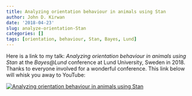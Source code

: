 ```yaml
---
title: Analyzing orientation behaviour in animals using Stan
author: John D. Kirwan
date: '2018-04-23'
slug: analyze-orientation-Stan
categories: []
tags: [orientation, behaviour, Stan, Bayes, Lund]
---
```


Here is a link to my talk: *Analyzing orientation behaviour in animals using Stan* at the *Bayes@Lund* conference at Lund University, Sweden in 2018. Thanks to everyone involved for a wonderful conference. This link below will whisk you away to YouTube:

[![Analyzing orientation behaviour in animals using Stan](/media/analyzing_orientation_behaviour_Bayes_LU_2018_snapshot.jpg)](https://www.youtube.com/watch?v=L0Rd_BkME10 "Analyzing orientation behaviour in animals using Stan")

